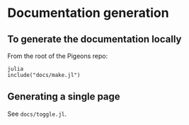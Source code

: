 # Documentation generation

## To generate the documentation locally

From the root of the Pigeons repo:

```
julia
include("docs/make.jl")
```

## Generating a single page

See `docs/toggle.jl`.